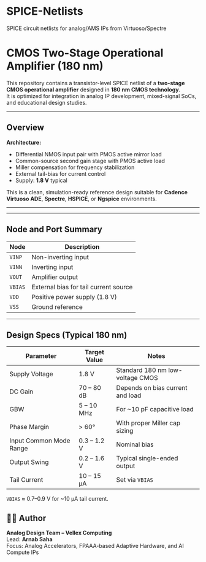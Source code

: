 # SPICE-Netlists
SPICE circuit netlists for analog/AMS IPs from Virtuoso/Spectre
# CMOS Two-Stage Operational Amplifier (180 nm)

This repository contains a transistor-level SPICE netlist of a **two-stage CMOS operational amplifier** designed in **180 nm CMOS technology**.  
It is optimized for integration in analog IP development, mixed-signal SoCs, and educational design studies.

---

## Overview

**Architecture:**  
- Differential NMOS input pair with PMOS active mirror load  
- Common-source second gain stage with PMOS active load  
- Miller compensation for frequency stabilization  
- External tail-bias for current control  
- Supply: **1.8 V** typical

This is a clean, simulation-ready reference design suitable for **Cadence Virtuoso ADE**, **Spectre**, **HSPICE**, or **Ngspice** environments.

---



---

## Node and Port Summary

| Node | Description |
|------|--------------|
| `VINP` | Non-inverting input |
| `VINN` | Inverting input |
| `VOUT` | Amplifier output |
| `VBIAS` | External bias for tail current source |
| `VDD` | Positive power supply (1.8 V) |
| `VSS` | Ground reference |

---

## Design Specs (Typical 180 nm)

| Parameter | Target Value | Notes |
|------------|---------------|-------|
| Supply Voltage | 1.8 V | Standard 180 nm low-voltage CMOS |
| DC Gain | 70 – 80 dB | Depends on bias current and load |
| GBW | 5 – 10 MHz | For ~10 pF capacitive load |
| Phase Margin | > 60° | With proper Miller cap sizing |
| Input Common Mode Range | 0.3 – 1.2 V | Nominal bias |
| Output Swing | 0.2 – 1.6 V | Typical single-ended output |
| Tail Current | 10 – 15 µA | Set via `VBIAS` |

 `VBIAS` ≈ 0.7–0.9 V for ~10 µA tail current.



## 🧑‍🔬 Author

**Analog Design Team – Vellex Computing**  
Lead: **Arnab Saha**  
Focus: Analog Accelerators, FPAAA-based Adaptive Hardware, and AI Compute IPs  
